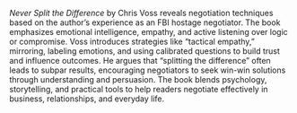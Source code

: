 *Never Split the Difference* by Chris Voss reveals negotiation techniques based on the author’s experience as an FBI hostage negotiator. The book emphasizes emotional intelligence, empathy, and active listening over logic or compromise. Voss introduces strategies like “tactical empathy,” mirroring, labeling emotions, and using calibrated questions to build trust and influence outcomes. He argues that “splitting the difference” often leads to subpar results, encouraging negotiators to seek win-win solutions through understanding and persuasion. The book blends psychology, storytelling, and practical tools to help readers negotiate effectively in business, relationships, and everyday life.
